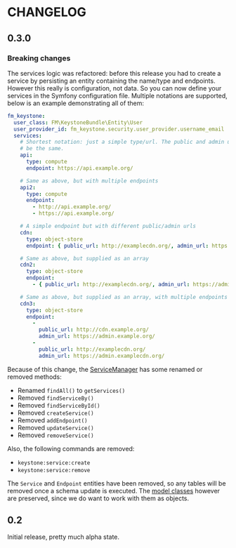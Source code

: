 CHANGELOG
=========

## 0.3.0

### Breaking changes
The services logic was refactored: before this release you had to create a
service by persisting an entity containing the name/type and endpoints. However
this really is configuration, not data. So you can now define your services in
the Symfony configuration file. Multiple notations are supported, below is an
example demonstrating all of them:

```yaml
fm_keystone:
  user_class: FM\KeystoneBundle\Entity\User
  user_provider_id: fm_keystone.security.user_provider.username_email
  services:
    # Shortest notation: just a simple type/url. The public and admin url will
    # be the same.
    api:
      type: compute
      endpoint: https://api.example.org/

    # Same as above, but with multiple endpoints
    api2:
      type: compute
      endpoint:
        - http://api.example.org/
        - https://api.example.org/

    # A simple endpoint but with different public/admin urls
    cdn:
      type: object-store
      endpoint: { public_url: http://examplecdn.org/, admin_url: https://admin.example.org/ }

    # Same as above, but supplied as an array
    cdn2:
      type: object-store
      endpoint:
        - { public_url: http://examplecdn.org/, admin_url: https://admin.example.org/ }

    # Same as above, but supplied as an array, with multiple endpoints
    cdn3:
      type: object-store
      endpoint:
        -
          public_url: http://cdn.example.org/
          admin_url: https://admin.example.org/
        -
          public_url: http://examplecdn.org/
          admin_url: https://admin.examplecdn.org/
```

Because of this change, the [ServiceManager](/src/FM/KeystoneBundle/Manager/ServiceManager.php)
has some renamed or removed methods:

* Renamed `findAll()` to `getServices()`
* Removed `findServiceBy()`
* Removed `findServiceById()`
* Removed `createService()`
* Removed `addEndpoint()`
* Removed `updateService()`
* Removed `removeService()`

Also, the following commands are removed:

* `keystone:service:create`
* `keystone:service:remove`

The `Service` and `Endpoint` entities have been removed, so any tables will be
removed once a schema update is executed. The [model classes](/src/FM/KeystoneBundle/Model) however are
preserved, since we do want to work with them as objects.


## 0.2
Initial release, pretty much alpha state.
